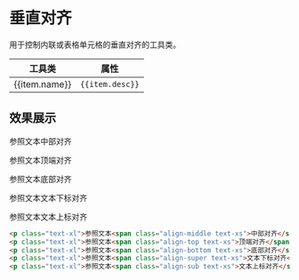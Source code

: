 # 垂直对齐

用于控制内联或表格单元格的垂直对齐的工具类。

<Example class="p-0">
  <table class="table">
    <thead>
      <tr>
        <th>工具类</th>
        <th>属性</th>
      </tr>
    </thead>
    <tbody>
      <tr v-for="item in verticalAlignJson">
        <td>{{item.name}}</td>
        <td><code>{{item.desc}}</code></td>
      </tr>
    </tbody>
   </table>
</Example>

## 效果展示

<Example background="light-circle">
  <p class="text-xl mb-3">参照文本<span class="align-middle text-xs">中部对齐</span></p>
  <p class="text-xl mb-3">参照文本<span class="align-top text-xs">顶端对齐</span></p>
  <p class="text-xl mb-3">参照文本<span class="align-bottom text-xs">底部对齐</span></p>
  <p class="text-xl mb-3">参照文本<span class="align-super text-xs">文本下标对齐</span></p>
  <p class="text-xl mb-3">参照文本<span class="align-sub text-xs">文本上标对齐</span></p>
</Example>

```html
<p class="text-xl">参照文本<span class="align-middle text-xs">中部对齐</span></p>
<p class="text-xl">参照文本<span class="align-top text-xs">顶端对齐</span></p>
<p class="text-xl">参照文本<span class="align-bottom text-xs">底部对齐</span></p>
<p class="text-xl">参照文本<span class="align-super text-xs">文本下标对齐</span></p>
<p class="text-xl">参照文本<span class="align-sub text-xs">文本上标对齐</span></p>
```

<script setup>
  const verticalAlignJson = [
    {name: 'align-middle', desc: 'vertical-align: middle;'},
    {name: 'align-top', desc: 'vertical-align: top;'},
    {name: 'align-bottom', desc: 'vertical-align: bottom;'},
    {name: 'align-sub', desc: 'vertical-align: sub;'},
    {name: 'align-super', desc: 'vertical-align: super;'},
  ]
</script>
